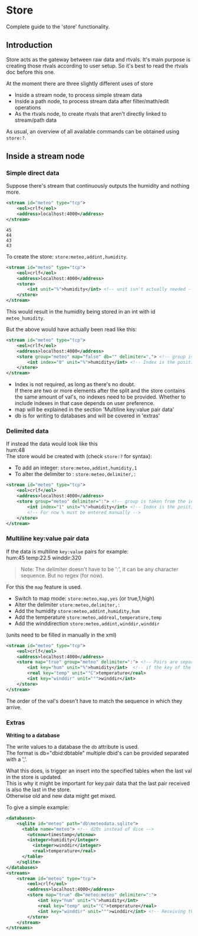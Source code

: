 # Store

Complete guide to the 'store' functionality.

## Introduction

Store acts as the gateway between raw data and rtvals. It's main purpose is creating those rtvals according to 
user setup. So it's best to read the rtvals doc before this one. 

At the moment there are three slightly different uses of store
- Inside a stream node, to process simple stream data
- Inside a path node, to process stream data after filter/math/edit operations
- As the rtvals node, to create rtvals that aren't directly linked to stream/path data

As usual, an overview of all available commands can be obtained using `store:?`.

## Inside a stream node

### Simple direct data
Suppose there's stream that continuously outputs the humidity and nothing more.  
```xml
<stream id="meteo" type="tcp">
    <eol>crlf</eol>
    <address>localhost:4000</address>
</stream>
```
````
45
44
43
43
````
To create the store: `store:meteo,addint,humidity`. 
```xml
<stream id="meteo" type="tcp">
    <eol>crlf</eol>
    <address>localhost:4000</address>
    <store>
        <int unit="%">humidity</int> <!-- unit isn't actually needed -->
    </store>
</stream>
```
This would result in the humidity being stored in an int with id `meteo_humidity`.

But the above would have actually been read like this:
```xml
<stream id="meteo" type="tcp">
    <eol>crlf</eol>
    <address>localhost:4000</address>
    <store group="meteo" map="false" db="" delimiter=","> <!-- group is taken from the id of the stream, ',' is the default delimiter -->
        <int index="0" unit="%">humidity</int> <!-- Index is the position after split on the delimiter -->
    </store>
</stream>
```
* Index is not required, as long as there's no doubt.  
If there are two or more elements after the split and the store contains the same amount of val's, no indexes need to be provided.
Whether to include indexes in that case depends on user preference.
* map will be explained in the section 'Multiline key:value pair data'
* db is for writing to databases and will be covered in 'extras'

### Delimited data

If instead the data would look like this  
hum:48  
The store would be created with (check `store:?` for syntax):

* To add an integer: `store:meteo,addint,humidity,1`  
* To alter the delimiter to : `store:meteo,delimiter,:`

```xml
<stream id="meteo" type="tcp">
    <eol>crlf</eol>
    <address>localhost:4000</address>
    <store group="meteo" delimiter=":"> <!-- group is taken from the id of the stream, ',' is the default delimiter -->
        <int index="1" unit="%">humidity</int> <!-- Index is the position after split on the delimiter -->
        <!-- For now % must be entered manually -->
    </store>
</stream>
```

### Multiline key:value pair data

If the data is multiline `key:value` pairs for example:  
hum:45
temp:22.5
winddir:320

> Note: The delimiter doesn't have to be ':', it can be any character sequence. But no regex (for now).

For this the `map` feature is used.
* Switch to map mode: `store:meteo,map,yes` (or true,1,high)
* Alter the delimiter `store:meteo,delimiter,:`
* Add the humidity `store:meteo,addint,humidity,hum`
* Add the temperature `store:meteo,addreal,temperature,temp`
* Add the winddirection `store:meteo,addint,winddir,winddir`

(units need to be filled in manually in the xml)
```xml
<stream id="meteo" type="tcp">
    <eol>crlf</eol>
    <address>localhost:4000</address>
    <store map="true" group="meteo" delimiter=":"> <!-- Pairs are separated with ':' -->
        <int key="hum" unit="%">humidity</int>  <!-- if the key of the pair is hum, store the value in humidity -->
        <real key="temp" unit="°C">temperature</real>
        <int key="winddir" unit="°">winddir</int>
    </store>
</stream>
```
The order of the val's doesn't have to match the sequence in which they arrive.

### Extras

**Writing to a database**

The write values to a database the `db` attribute is used.  
The format is db="dbid:dbtable" multiple dbid's can be provided separated with a ','.

What this does, is trigger an insert into the specified tables when the last val in the store is updated.  
This is why it might be important for key:pair data that the last pair received is also the last in the store.  
Otherwise old and new data might get mixed.

To give a simple example:
````xml
<databases>
    <sqlite id="meteo" path="db\meteodata.sqlite">
      <table name="meteo"> <!-- d20s instead of dice -->
        <utcnow>timestamp</utcnow>
        <integer>humidity</integer>
          <integer>winddir</integer>
          <real>temperature</real>
      </table>
    </sqlite>
</databases>
<streams>
    <stream id="meteo" type="tcp">
        <eol>crlf</eol>
        <address>localhost:4000</address>
        <store map="true" db="meteo:meteo" delimiter=":"> 
            <int key="hum" unit="%">humidity</int> 
            <real key="temp" unit="°C">temperature</real>
            <int key="winddir" unit="°">winddir</int> <!-- Receiving this key will trigger the table insert -->
        </store>
    </stream>
</streams>
````